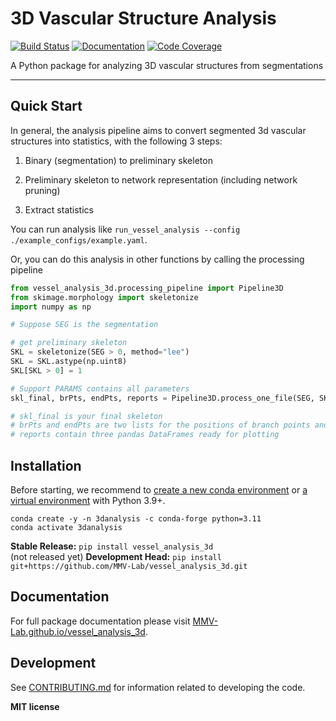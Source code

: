 # 3D Vascular Structure Analysis

[![Build Status](https://github.com/MMV-Lab/vessel_analysis_3d/workflows/Build%20Main/badge.svg)](https://github.com/MMV-Lab/vessel_analysis_3d/actions)
[![Documentation](https://github.com/MMV-Lab/vessel_analysis_3d/workflows/Documentation/badge.svg)](https://MMV-Lab.github.io/vessel_analysis_3d/)
[![Code Coverage](https://codecov.io/gh/MMV-Lab/vessel_analysis_3d/branch/main/graph/badge.svg)](https://codecov.io/gh/MMV-Lab/vessel_analysis_3d)

A Python package for analyzing 3D vascular structures from segmentations

---


## Quick Start

In general, the analysis pipeline aims to convert segmented 3d vascular structures into statistics, with the following 3 steps:

1. Binary (segmentation) to preliminary skeleton

2. Preliminary skeleton to network representation (including network pruning)

3. Extract statistics

You can run analysis like `run_vessel_analysis --config ./example_configs/example.yaml`.

Or, you can do this analysis in other functions by calling the processing pipeline

```python
from vessel_analysis_3d.processing_pipeline import Pipeline3D
from skimage.morphology import skeletonize
import numpy as np

# Suppose SEG is the segmentation

# get preliminary skeleton
SKL = skeletonize(SEG > 0, method="lee")
SKL = SKL.astype(np.uint8)
SKL[SKL > 0] = 1

# Support PARAMS contains all parameters
skl_final, brPts, endPts, reports = Pipeline3D.process_one_file(SEG, SKL, PARAMS)

# skl_final is your final skeleton
# brPts and endPts are two lists for the positions of branch points and end points
# reports contain three pandas DataFrames ready for plotting
```

## Installation


Before starting, we recommend to [create a new conda environment](https://docs.conda.io/projects/conda/en/latest/user-guide/tasks/manage-environments.html#creating-an-environment-with-commands) or [a virtual environment](https://docs.python.org/3/library/venv.html) with Python 3.9+.

```
conda create -y -n 3danalysis -c conda-forge python=3.11
conda activate 3danalysis
```

**Stable Release:** `pip install vessel_analysis_3d`<br> (not released yet)
**Development Head:** `pip install git+https://github.com/MMV-Lab/vessel_analysis_3d.git`

## Documentation

For full package documentation please visit [MMV-Lab.github.io/vessel_analysis_3d](https://MMV-Lab.github.io/vessel_analysis_3d).

## Development

See [CONTRIBUTING.md](CONTRIBUTING.md) for information related to developing the code.

**MIT license**

